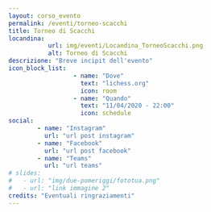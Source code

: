 ```yaml
---
layout: corso_evento
permalink: /eventi/torneo-scacchi
title: Torneo di Scacchi
locandina: 
           url: img/eventi/Locandina_TorneoScacchi.png
           alt: Torneo di Scacchi
descrizione: "Breve incipit dell'evento"
icon_block_list:
                  - name: "Dove"
                    text: "lichess.org"
                    icon: room
                  - name: "Quando"
                    text: "11/04/2020 - 22:00"
                    icon: schedule
social:
        - name: "Instagram"
          url: "url post instagram"
        - name: "Facebook"
          url: "url post facebook"
        - name: "Teams"
          url: "url teams"
# slides:
#   - url: "img/due-pomeriggi/fototua.png"
#   - url: "link immagine 2"
credits: "Eventuali ringraziamenti"
---
```

